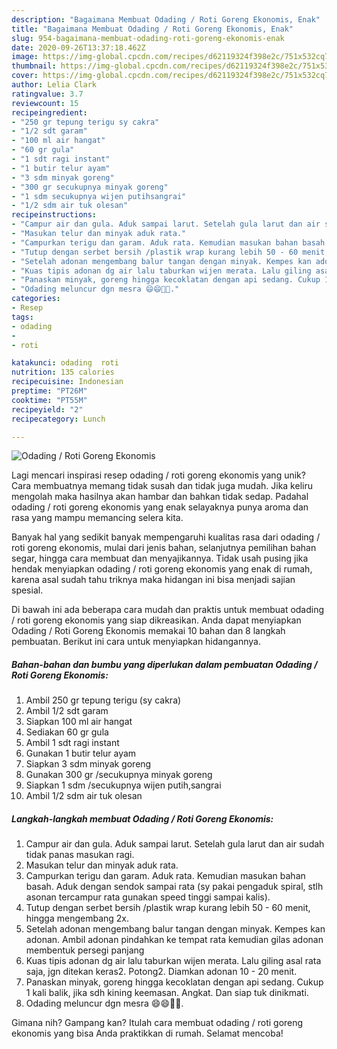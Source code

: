 ```yaml
---
description: "Bagaimana Membuat Odading / Roti Goreng Ekonomis, Enak"
title: "Bagaimana Membuat Odading / Roti Goreng Ekonomis, Enak"
slug: 954-bagaimana-membuat-odading-roti-goreng-ekonomis-enak
date: 2020-09-26T13:37:18.462Z
image: https://img-global.cpcdn.com/recipes/d62119324f398e2c/751x532cq70/odading-roti-goreng-ekonomis-foto-resep-utama.jpg
thumbnail: https://img-global.cpcdn.com/recipes/d62119324f398e2c/751x532cq70/odading-roti-goreng-ekonomis-foto-resep-utama.jpg
cover: https://img-global.cpcdn.com/recipes/d62119324f398e2c/751x532cq70/odading-roti-goreng-ekonomis-foto-resep-utama.jpg
author: Lelia Clark
ratingvalue: 3.7
reviewcount: 15
recipeingredient:
- "250 gr tepung terigu sy cakra"
- "1/2 sdt garam"
- "100 ml air hangat"
- "60 gr gula"
- "1 sdt ragi instant"
- "1 butir telur ayam"
- "3 sdm minyak goreng"
- "300 gr secukupnya minyak goreng"
- "1 sdm secukupnya wijen putihsangrai"
- "1/2 sdm air tuk olesan"
recipeinstructions:
- "Campur air dan gula. Aduk sampai larut. Setelah gula larut dan air sudah tidak panas masukan ragi."
- "Masukan telur dan minyak aduk rata."
- "Campurkan terigu dan garam. Aduk rata. Kemudian masukan bahan basah. Aduk dengan sendok sampai rata (sy pakai pengaduk spiral, stlh asonan tercampur rata gunakan speed tinggi sampai kalis)."
- "Tutup dengan serbet bersih /plastik wrap kurang lebih 50 - 60 menit, hingga mengembang 2x."
- "Setelah adonan mengembang balur tangan dengan minyak. Kempes kan adonan. Ambil adonan pindahkan ke tempat rata kemudian gilas adonan membentuk persegi panjang"
- "Kuas tipis adonan dg air lalu taburkan wijen merata. Lalu giling asal rata saja, jgn ditekan keras2. Potong2. Diamkan adonan 10 - 20 menit."
- "Panaskan minyak, goreng hingga kecoklatan dengan api sedang. Cukup 1 kali balik, jika sdh kining keemasan. Angkat. Dan siap tuk dinikmati."
- "Odading meluncur dgn mesra 😄😄💖💖."
categories:
- Resep
tags:
- odading
- 
- roti

katakunci: odading  roti 
nutrition: 135 calories
recipecuisine: Indonesian
preptime: "PT26M"
cooktime: "PT55M"
recipeyield: "2"
recipecategory: Lunch

---
```



![Odading / Roti Goreng Ekonomis](https://img-global.cpcdn.com/recipes/d62119324f398e2c/751x532cq70/odading-roti-goreng-ekonomis-foto-resep-utama.jpg)

Lagi mencari inspirasi resep odading / roti goreng ekonomis yang unik? Cara membuatnya memang tidak susah dan tidak juga mudah. Jika keliru mengolah maka hasilnya akan hambar dan bahkan tidak sedap. Padahal odading / roti goreng ekonomis yang enak selayaknya punya aroma dan rasa yang mampu memancing selera kita.

Banyak hal yang sedikit banyak mempengaruhi kualitas rasa dari odading / roti goreng ekonomis, mulai dari jenis bahan, selanjutnya pemilihan bahan segar, hingga cara membuat dan menyajikannya. Tidak usah pusing jika hendak menyiapkan odading / roti goreng ekonomis yang enak di rumah, karena asal sudah tahu triknya maka hidangan ini bisa menjadi sajian spesial.




Di bawah ini ada beberapa cara mudah dan praktis untuk membuat odading / roti goreng ekonomis yang siap dikreasikan. Anda dapat menyiapkan Odading / Roti Goreng Ekonomis memakai 10 bahan dan 8 langkah pembuatan. Berikut ini cara untuk menyiapkan hidangannya.

<!--inarticleads1-->

##### Bahan-bahan dan bumbu yang diperlukan dalam pembuatan Odading / Roti Goreng Ekonomis:

1. Ambil 250 gr tepung terigu (sy cakra)
1. Ambil 1/2 sdt garam
1. Siapkan 100 ml air hangat
1. Sediakan 60 gr gula
1. Ambil 1 sdt ragi instant
1. Gunakan 1 butir telur ayam
1. Siapkan 3 sdm minyak goreng
1. Gunakan 300 gr /secukupnya minyak goreng
1. Siapkan 1 sdm /secukupnya wijen putih,sangrai
1. Ambil 1/2 sdm air tuk olesan




<!--inarticleads2-->

##### Langkah-langkah membuat Odading / Roti Goreng Ekonomis:

1. Campur air dan gula. Aduk sampai larut. Setelah gula larut dan air sudah tidak panas masukan ragi.
1. Masukan telur dan minyak aduk rata.
1. Campurkan terigu dan garam. Aduk rata. Kemudian masukan bahan basah. Aduk dengan sendok sampai rata (sy pakai pengaduk spiral, stlh asonan tercampur rata gunakan speed tinggi sampai kalis).
1. Tutup dengan serbet bersih /plastik wrap kurang lebih 50 - 60 menit, hingga mengembang 2x.
1. Setelah adonan mengembang balur tangan dengan minyak. Kempes kan adonan. Ambil adonan pindahkan ke tempat rata kemudian gilas adonan membentuk persegi panjang
1. Kuas tipis adonan dg air lalu taburkan wijen merata. Lalu giling asal rata saja, jgn ditekan keras2. Potong2. Diamkan adonan 10 - 20 menit.
1. Panaskan minyak, goreng hingga kecoklatan dengan api sedang. Cukup 1 kali balik, jika sdh kining keemasan. Angkat. Dan siap tuk dinikmati.
1. Odading meluncur dgn mesra 😄😄💖💖.




Gimana nih? Gampang kan? Itulah cara membuat odading / roti goreng ekonomis yang bisa Anda praktikkan di rumah. Selamat mencoba!
